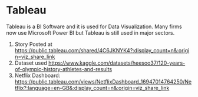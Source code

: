# Tableau

Tableau is a BI Software and it is used for Data Visualization.</n>
Many firms now use Microsoft Power BI but Tableau is still used in major sectors.


1) Story Posted at https://public.tableau.com/shared/4C6JKNYK4?:display_count=n&:origin=viz_share_link
2) Dataset used https://www.kaggle.com/datasets/heesoo37/120-years-of-olympic-history-athletes-and-results
3) Netflix Dashboard: https://public.tableau.com/views/NetflixDashboard_16947014764250/Netflix?:language=en-GB&:display_count=n&:origin=viz_share_link
